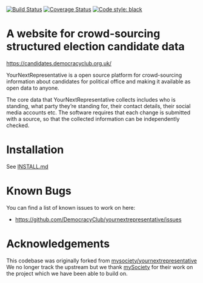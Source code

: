 [![Build Status](https://travis-ci.org/DemocracyClub/yournextrepresentative.svg?branch=master)](https://travis-ci.org/DemocracyClub/yournextrepresentative)
[![Coverage Status](https://coveralls.io/repos/github/DemocracyClub/yournextrepresentative/badge.svg)](https://coveralls.io/github/DemocracyClub/yournextrepresentative)
[![Code style: black](https://img.shields.io/badge/code%20style-black-000000.svg)](https://github.com/ambv/black)


# A website for crowd-sourcing structured election candidate data

https://candidates.democracyclub.org.uk/

YourNextRepresentative is a open source platform for
crowd-sourcing information about candidates for political office
and making it available as open data to anyone.

The core data that YourNextRepresentative collects includes who
is standing, what party they’re standing for, their contact
details, their social media accounts etc. The software requires
that each change is submitted with a source, so that the
collected information can be independently checked.

# Installation

See [INSTALL.md](https://github.com/DemocracyClub/yournextrepresentative/blob/master/docs/INSTALL.md)

# Known Bugs

You can find a list of known issues to work on here:

* https://github.com/DemocracyClub/yournextrepresentative/issues

# Acknowledgements

This codebase was originally forked from
[mysociety/yournextrepresentative](http://github.com/mysociety/yournextrepresentative)
We no longer track the upstream but we thank [mySociety](http://mysociety.org/)
for their work on the project which we have been able to build on.
